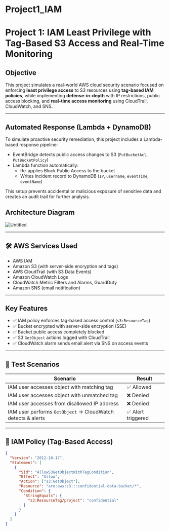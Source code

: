 # Project1_IAM

#  Project 1: IAM Least Privilege with Tag-Based S3 Access and Real-Time Monitoring

##  Objective

This project simulates a real-world AWS cloud security scenario focused on enforcing **least privilege access** to S3 resources using **tag-based IAM policies**, while implementing **defense-in-depth** with IP restrictions, public access blocking, and **real-time access monitoring** using CloudTrail, CloudWatch, and SNS.

---
## Automated Response (Lambda + DynamoDB)

To simulate proactive security remediation, this project includes a Lambda-based response pipeline:

- EventBridge detects public access changes to S3 (`PutBucketAcl`, `PutBucketPolicy`)
- Lambda function automatically:
  - Re-applies Block Public Access to the bucket
  - Writes incident record to DynamoDB (`IP`, `username`, `eventTime`, `eventName`)

This setup prevents accidental or malicious exposure of sensitive data and creates an audit trail for further analysis.
##  Architecture Diagram


![Untitled](https://github.com/user-attachments/assets/0defa20f-603e-411d-bd17-bc271727f191)


---

## 🛠 AWS Services Used

- AWS IAM  
- Amazon S3 (with server-side encryption and tags)  
- AWS CloudTrail (with S3 Data Events)  
- Amazon CloudWatch Logs  
- CloudWatch Metric Filters and Alarms, GuardDuty
- Amazon SNS (email notification)

---

##  Key Features

- ✅ IAM policy enforces tag-based access control (`s3:ResourceTag`)
- ✅ Bucket encrypted with server-side encryption (SSE)
- ✅ Bucket public access completely blocked
- ✅ S3 `GetObject` actions logged with CloudTrail
- ✅ CloudWatch alarm sends email alert via SNS on access events

---

## 🧪 Test Scenarios

| Scenario | Result |
|----------|--------|
| IAM user accesses object with matching tag | ✅ Allowed |
| IAM user accesses object with unmatched tag | ❌ Denied |
| IAM user accesses from disallowed IP address | ❌ Denied |
| IAM user performs `GetObject` → CloudWatch detects & alerts | ✅ Alert triggered |

---

## 📜 IAM Policy (Tag-Based Access)

```json
{
  "Version": "2012-10-17",
  "Statement": [
    {
      "Sid": "AllowS3GetObjectWithTagCondition",
      "Effect": "Allow",
      "Action": ["s3:GetObject"],
      "Resource": "arn:aws:s3:::confidential-data-bucket/*",
      "Condition": {
        "StringEquals": {
          "s3:ResourceTag/project": "confidential"
        }
      }
    }
  ]
}
